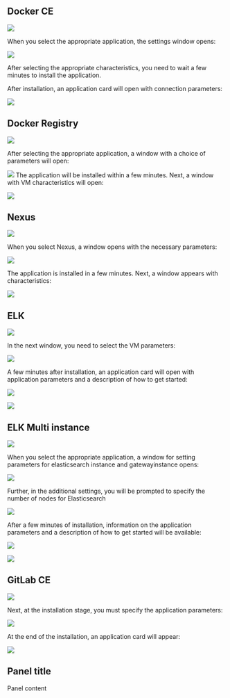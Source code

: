 ## Docker CE

![](./assets/1600075000404-d1.png)

When you select the appropriate application, the settings window opens:

![](./assets/1600075089567-d2.png)

After selecting the appropriate characteristics, you need to wait a few minutes to install the application.

After installation, an application card will open with connection parameters:

![](./assets/1600075729728-d3.png)

## Docker Registry

![](./assets/1600076134253-dr1.png)

After selecting the appropriate application, a window with a choice of parameters will open:

![](./assets/1600076185465-dr2.png) The application will be installed within a few minutes. Next, a window with VM characteristics will open:

![](./assets/1600076448574-dr3.png)

## Nexus

![](./assets/1600079500552-n1.png)

When you select Nexus, a window opens with the necessary parameters:

![](./assets/1600079587464-n2.png)

The application is installed in a few minutes. Next, a window appears with characteristics:

![](./assets/1600079636805-n3.png)

## ELK

![](./assets/1600080034651-e1.png)

In the next window, you need to select the VM parameters:

![](./assets/1600080088110-e2.png)

A few minutes after installation, an application card will open with application parameters and a description of how to get started:

![](./assets/1600080638686-e3.png)

![](./assets/1600080673971-e4.png)

## ELK Multi instance

![](./assets/1600082809881-em1.png)

When you select the appropriate application, a window for setting parameters for elasticsearch instance and gatewayinstance opens:

![](./assets/1600084274604-em2.png)

Further, in the additional settings, you will be prompted to specify the number of nodes for Elasticsearch

![](./assets/1600084507529-em3.png)

After a few minutes of installation, information on the application parameters and a description of how to get started will be available:

![](./assets/1600084667077-em5.png)

![](./assets/1600084634677-em4.png)

## GitLab CE

![](./assets/1600090989394-git1.png)

Next, at the installation stage, you must specify the application parameters:

![](./assets/1600091128473-git2.png)

At the end of the installation, an application card will appear:

![](./assets/1600091254812-git3.png)

## Panel title

Panel content
